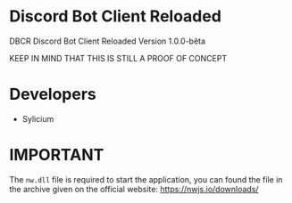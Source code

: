 # Discord Bot Client Reloaded
 DBCR Discord Bot Client Reloaded
 Version 1.0.0-bêta

KEEP IN MIND THAT THIS IS STILL A PROOF OF CONCEPT

# Developers
- Sylicium

# IMPORTANT
The `nw.dll` file is required to start the application, you can found the file in the archive given on the official website: https://nwjs.io/downloads/